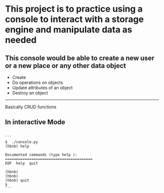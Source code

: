 # This project is to practice using a console to interact with a storage engine and manipulate data as needed

## This console would be able to create a new user or a new place or any other data object
* Create
* Do operations on objects
* Update attributes of an object
* Destroy an object

**********
Basically CRUD functions

## In interactive Mode
<pre><code>
```
$  ./console.py
(hbnb) help

Documented commands (type help <topic>):
========================================
EOF  help  quit

(hbnb) 
(hbnb) 
(hbnb) quit
$
```
<pre><code>
